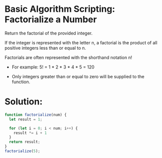 # Basic Algorithm Scripting: Factorialize a Number
Return the factorial of the provided integer.

If the integer is represented with the letter n, a factorial is the product of all positive integers less than or equal to n.

Factorials are often represented with the shorthand notation n!

- For example: 5! = 1 * 2 * 3 * 4 * 5 = 120

- Only integers greater than or equal to zero will be supplied to the function.
# Solution:
```javascript
function factorialize(num) {
  let result = 1;

  for (let i = 0; i < num; i++) {
    result *= i + 1
  }
  return result;
}
factorialize(5);
```